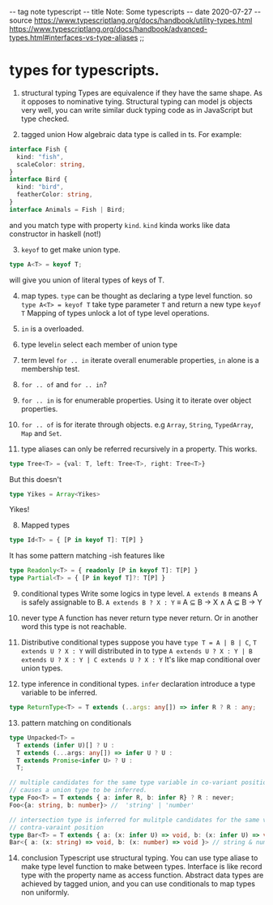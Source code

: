 -- tag note typescript
-- title Note: Some typescripts
-- date 2020-07-27
-- source https://www.typescriptlang.org/docs/handbook/utility-types.html
          https://www.typescriptlang.org/docs/handbook/advanced-types.html#interfaces-vs-type-aliases
;;
# types for typescripts.
1. structural typing
  Types are equivalence if they have the same shape. As it opposes to nominative tying. Structural typing can model js objects very well, you can write similar duck typing code as in JavaScript but type checked.

2. tagged union
How algebraic data type is called in ts.
For example:
```typescript
interface Fish {
  kind: "fish",
  scaleColor: string,
}
interface Bird {
  kind: "bird",
  featherColor: string,
}
interface Animals = Fish | Bird;
```
and you match type with property `kind`. `kind` kinda works like data constructor in haskell (not!)

3. `keyof` to get make union type.
```typescript
type A<T> = keyof T;
```
will give you union of literal types of keys of T.

4. map types.
`type` can be thought as declaring a type level function.  so `type A<T> = keyof T` take type parameter `T`
and return  a new type `keyof T`
Mapping of types unlock a lot of type level operations.

5. `in` is a overloaded.
  1. type level`in` select each member of union type
  2. term level `for .. in` iterate overall enumerable properties, `in` alone is a membership test.

6. `for .. of` and `for .. in`?
  1. `for .. in` is for enumerable properties. Using it to iterate over object properties.
  2. `for .. of` is for iterate through objects. e.g `Array`, `String`, `TypedArray`, `Map` and `Set`.

7. type aliases can only be referred recursively in a property.
This works.
```typescript
type Tree<T> = {val: T, left: Tree<T>, right: Tree<T>}
```
But this doesn't
```typescript
type Yikes = Array<Yikes>
```
Yikes!

8. Mapped types
```typescript
type Id<T> = { [P in keyof T]: T[P] }
```
It has some pattern matching -ish features like
```typescript
type Readonly<T> = { readonly [P in keyof T]: T[P] }
type Partial<T> = { [P in keyof T]?: T[P] }
```

9. conditional types
Write some logics in type level. `A extends B` means A is safely assignable to B.  `A extends B ? X : Y` ≡ A ⊆ B → X ∧ A ⊊ B → Y

10. never type
A function has never return type never return. Or in another word this type is not reachable.

11. Distributive conditional types
suppose you have `type T = A | B | C`,  `T extends U ? X : Y` will distributed in to type `A extends U ? X : Y | B extends U ? X : Y | C extends U ? X : Y` It's like map conditional over union types.

12. type inference in conditional types.
`infer` declaration introduce a type variable to be inferred.
```typescript
type ReturnType<T> = T extends (..args: any[]) => infer R ? R : any;
```

13. pattern matching on conditionals
```typescript
type Unpacked<T> =
  T extends (infer U)[] ? U :
  T extends (...args: any[]) => infer U ? U :
  T extends Promise<infer U> ? U :
  T;

// multiple candidates for the same type variable in co-variant position
// causes a union type to be inferred.
type Foo<T> = T extends { a: infer R, b: infer R} ? R : never;
Foo<{a: string, b: number}> //  'string' | 'number'

// intersection type is inferred for mulitple candidates for the same variable in
// contra-varaint position
type Bar<T> = T extends { a: (x: infer U) => void, b: (x: infer U) => void} ? U never;
Bar<{ a: (x: string) => void, b: (x: number) => void }> // string & number
```

14. conclusion
Typescript use structural typing. You can use type aliase to make type level function to
make between types. Interface is like record type with the property name as access function.
Abstract data types are achieved by tagged union, and you can use conditionals to map types
non uniformly.

